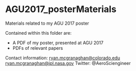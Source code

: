# AGU2017_posterMaterials
Materials related to my AGU 2017 poster

Contained within this folder are: 
- A PDF of my poster, presented at AGU 2017
- PDFs of relevant papers

Contact information: 
ryan.mcgranaghan@colorado.edu
ryan.mcgranaghan@jpl.nasa.gov
Twitter: @AeroSciengineer
